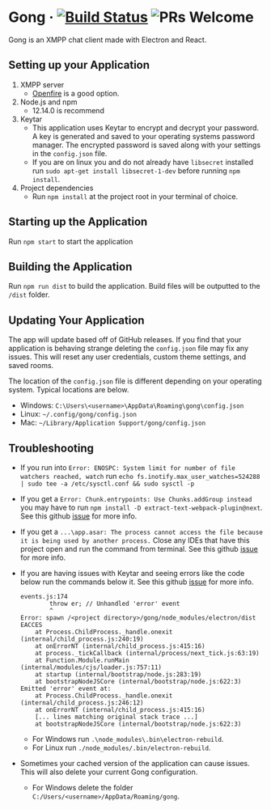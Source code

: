 # Gong &middot; [![Build Status](https://travis-ci.com/gongchat/gong.svg?branch=master)](https://travis-ci.org/gongchat/gong) ![PRs Welcome](https://img.shields.io/badge/PRs-welcome-brightgreen.svg)

Gong is an XMPP chat client made with Electron and React.

## Setting up your Application

1. XMPP server
   - [Openfire](https://www.igniterealtime.org/projects/openfire/) is a good option.
2. Node.js and npm
   - 12.14.0 is recommend
3. Keytar
   - This application uses Keytar to encrypt and decrypt your password. A key is generated and saved to your operating systems password manager. The encrypted password is saved along with your settings in the `config.json` file.
   - If you are on linux you and do not already have `libsecret` installed run `sudo apt-get install libsecret-1-dev` before running `npm install`.
4. Project dependencies
   - Run `npm install` at the project root in your terminal of choice.

## Starting up the Application

Run `npm start` to start the application

## Building the Application

Run `npm run dist` to build the application. Build files will be outputted to the `/dist` folder.

## Updating Your Application

The app will update based off of GitHub releases. If you find that your application is behaving strange deleting the `config.json` file may fix any issues. This will reset any user credentials, custom theme settings, and saved rooms.

The location of the `config.json` file is different depending on your operating system. Typical locations are below.

- Windows: `C:\Users\<username>\AppData\Roaming\gong\config.json`
- Linux: `~/.config/gong/config.json`
- Mac: `~/Library/Application Support/gong/config.json`

## Troubleshooting

- If you run into `Error: ENOSPC: System limit for number of file watchers reached, watch` run `echo fs.inotify.max_user_watches=524288 | sudo tee -a /etc/sysctl.conf && sudo sysctl -p`
- If you get a `Error: Chunk.entrypoints: Use Chunks.addGroup instead` you may have to run `npm install -D extract-text-webpack-plugin@next`. See this github [issue](https://github.com/webpack-contrib/extract-text-webpack-plugin/issues/701#issuecomment-398103246) for more info.
- If you get a `...\app.asar: The process cannot access the file because it is being used by another process.` Close any IDEs that have this project open and run the command from terminal. See this github [issue](https://github.com/electron-userland/electron-builder/issues/3666) for more info.
- If you are having issues with Keytar and seeing errors like the code below run the commands below it. See this github [issue](https://github.com/atom/node-keytar/issues/51) for more info.

    ```console
    events.js:174
            throw er; // Unhandled 'error' event
            ^
    Error: spawn /<project directory>/gong/node_modules/electron/dist EACCES
        at Process.ChildProcess._handle.onexit (internal/child_process.js:240:19)
        at onErrorNT (internal/child_process.js:415:16)
        at process._tickCallback (internal/process/next_tick.js:63:19)
        at Function.Module.runMain (internal/modules/cjs/loader.js:757:11)
        at startup (internal/bootstrap/node.js:283:19)
        at bootstrapNodeJSCore (internal/bootstrap/node.js:622:3)
    Emitted 'error' event at:
        at Process.ChildProcess._handle.onexit (internal/child_process.js:246:12)
        at onErrorNT (internal/child_process.js:415:16)
        [... lines matching original stack trace ...]
        at bootstrapNodeJSCore (internal/bootstrap/node.js:622:3)
    ```

  - For Windows run `.\node_modules\.bin\electron-rebuild`.
  - For Linux run `./node_modules/.bin/electron-rebuild`.
- Sometimes your cached version of the application can cause issues. This will also delete your current Gong configuration.
  - For Windows delete the folder `C:/Users/<username>/AppData/Roaming/gong`.
